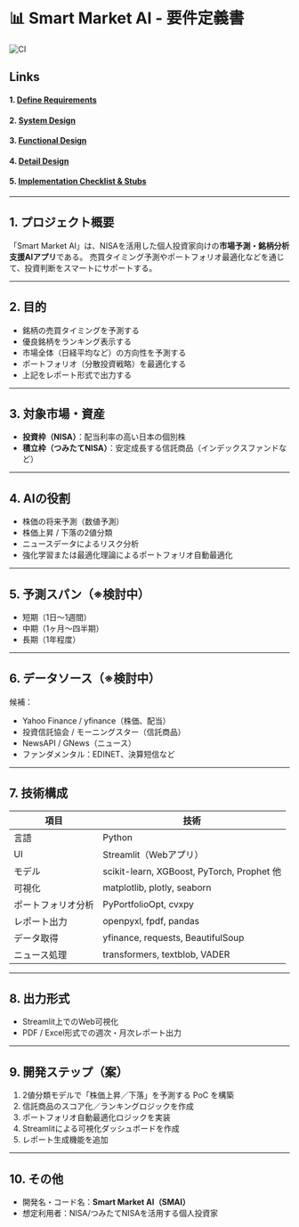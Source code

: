 # 📊 Smart Market AI - 要件定義書

![CI](https://github.com/yuki-godzilla/Smart_Market_AI/actions/workflows/ci.yml/badge.svg)

## Links
#### 1. [Define Requirements](./Documents/01_Define_requirements.md)
#### 2. [System Design](./Documents/02_System_design.md)
#### 3. [Functional Design](./Documents/03_Functional_design.md)
#### 4. [Detail Design](./Documents/04_Detail_Design/04.Detail_Design_README.md)
#### 5. [Implementation Checklist & Stubs](./Documents/05_Implementation_Checklist_and_Stubs.md)

---

## 1. プロジェクト概要

「Smart Market AI」は、NISAを活用した個人投資家向けの**市場予測・銘柄分析支援AIアプリ**である。
売買タイミング予測やポートフォリオ最適化などを通じて、投資判断をスマートにサポートする。

---

## 2. 目的

- 銘柄の売買タイミングを予測する
- 優良銘柄をランキング表示する
- 市場全体（日経平均など）の方向性を予測する
- ポートフォリオ（分散投資戦略）を最適化する
- 上記をレポート形式で出力する

---

## 3. 対象市場・資産

- **投資枠（NISA）**：配当利率の高い日本の個別株
- **積立枠（つみたてNISA）**：安定成長する信託商品（インデックスファンドなど）

---

## 4. AIの役割

- 株価の将来予測（数値予測）
- 株価上昇 / 下落の2値分類
- ニュースデータによるリスク分析
- 強化学習または最適化理論によるポートフォリオ自動最適化

---

## 5. 予測スパン（※検討中）

- 短期（1日〜1週間）
- 中期（1ヶ月〜四半期）
- 長期（1年程度）

---

## 6. データソース（※検討中）

候補：
- Yahoo Finance / yfinance（株価、配当）
- 投資信託協会 / モーニングスター（信託商品）
- NewsAPI / GNews（ニュース）
- ファンダメンタル：EDINET、決算短信など

---

## 7. 技術構成

| 項目 | 技術 |
|------|------|
| 言語 | Python |
| UI | Streamlit（Webアプリ） |
| モデル | scikit-learn, XGBoost, PyTorch, Prophet 他 |
| 可視化 | matplotlib, plotly, seaborn |
| ポートフォリオ分析 | PyPortfolioOpt, cvxpy |
| レポート出力 | openpyxl, fpdf, pandas |
| データ取得 | yfinance, requests, BeautifulSoup |
| ニュース処理 | transformers, textblob, VADER |

---

## 8. 出力形式

- Streamlit上でのWeb可視化
- PDF / Excel形式での週次・月次レポート出力

---

## 9. 開発ステップ（案）

1. 2値分類モデルで「株価上昇／下落」を予測する PoC を構築
2. 信託商品のスコア化／ランキングロジックを作成
3. ポートフォリオ自動最適化ロジックを実装
4. Streamlitによる可視化ダッシュボードを作成
5. レポート生成機能を追加

---

## 10. その他

- 開発名・コード名：**Smart Market AI（SMAI）**
- 想定利用者：NISA/つみたてNISAを活用する個人投資家
